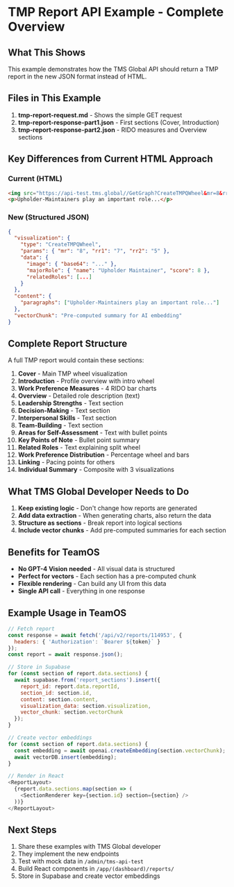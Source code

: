 # TMP Report API Example - Complete Overview

## What This Shows

This example demonstrates how the TMS Global API should return a TMP report in the new JSON format instead of HTML.

## Files in This Example

1. **tmp-report-request.md** - Shows the simple GET request
2. **tmp-report-response-part1.json** - First sections (Cover, Introduction)
3. **tmp-report-response-part2.json** - RIDO measures and Overview sections

## Key Differences from Current HTML Approach

### Current (HTML)
```html
<img src="https://api-test.tms.global//GetGraph?CreateTMPQWheel&mr=8&rr1=7&rr2=5"/>
<p>Upholder-Maintainers play an important role...</p>
```

### New (Structured JSON)
```json
{
  "visualization": {
    "type": "CreateTMPQWheel",
    "params": { "mr": "8", "rr1": "7", "rr2": "5" },
    "data": {
      "image": { "base64": "..." },
      "majorRole": { "name": "Upholder Maintainer", "score": 8 },
      "relatedRoles": [...]
    }
  },
  "content": {
    "paragraphs": ["Upholder-Maintainers play an important role..."]
  },
  "vectorChunk": "Pre-computed summary for AI embedding"
}
```

## Complete Report Structure

A full TMP report would contain these sections:

1. **Cover** - Main TMP wheel visualization
2. **Introduction** - Profile overview with intro wheel
3. **Work Preference Measures** - 4 RIDO bar charts
4. **Overview** - Detailed role description (text)
5. **Leadership Strengths** - Text section
6. **Decision-Making** - Text section  
7. **Interpersonal Skills** - Text section
8. **Team-Building** - Text section
9. **Areas for Self-Assessment** - Text with bullet points
10. **Key Points of Note** - Bullet point summary
11. **Related Roles** - Text explaining split wheel
12. **Work Preference Distribution** - Percentage wheel and bars
13. **Linking** - Pacing points for others
14. **Individual Summary** - Composite with 3 visualizations

## What TMS Global Developer Needs to Do

1. **Keep existing logic** - Don't change how reports are generated
2. **Add data extraction** - When generating charts, also return the data
3. **Structure as sections** - Break report into logical sections
4. **Include vector chunks** - Add pre-computed summaries for each section

## Benefits for TeamOS

- **No GPT-4 Vision needed** - All visual data is structured
- **Perfect for vectors** - Each section has a pre-computed chunk
- **Flexible rendering** - Can build any UI from this data
- **Single API call** - Everything in one response

## Example Usage in TeamOS

```javascript
// Fetch report
const response = await fetch('/api/v2/reports/114953', {
  headers: { 'Authorization': `Bearer ${token}` }
});
const report = await response.json();

// Store in Supabase
for (const section of report.data.sections) {
  await supabase.from('report_sections').insert({
    report_id: report.data.reportId,
    section_id: section.id,
    content: section.content,
    visualization_data: section.visualization,
    vector_chunk: section.vectorChunk
  });
}

// Create vector embeddings
for (const section of report.data.sections) {
  const embedding = await openai.createEmbedding(section.vectorChunk);
  await vectorDB.insert(embedding);
}

// Render in React
<ReportLayout>
  {report.data.sections.map(section => (
    <SectionRenderer key={section.id} section={section} />
  ))}
</ReportLayout>
```

## Next Steps

1. Share these examples with TMS Global developer
2. They implement the new endpoints
3. Test with mock data in `/admin/tms-api-test`
4. Build React components in `/app/(dashboard)/reports/`
5. Store in Supabase and create vector embeddings